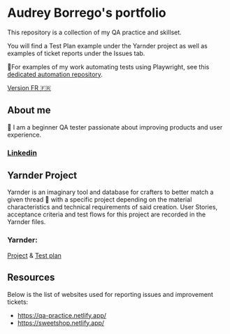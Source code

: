 # Audrey Borrego's portfolio
This repository is a collection of my QA practice and skillset.

You will find a Test Plan example under the Yarnder project as well as examples of ticket reports under the Issues tab.

🤖For examples of my work automating tests using Playwright, see this  [dedicated automation repository](https://github.com/abrg-test/playwright-automated-tests).

[Version FR 🇫🇷](https://github.com/abrg-test/abrgportfolioFR)
## About me
🙌 I am a beginner QA tester passionate about improving products and user experience. 
### [Linkedin](https://www.linkedin.com/in/audrey-borrego-08a52095/)
## Yarnder Project
Yarnder is an imaginary tool and database for crafters to better match a given thread :yarn: with a specific project depending on the material characteristics and technical requirements of said creation. User Stories, acceptance criteria and test flows for this project are recorded in the Yarnder files.
### Yarnder:
[Project](https://github.com/abrg-test/abrgportfolioEN/blob/main/Yarnder%20project.EN.pdf) & [Test plan](https://github.com/abrg-test/abrgportfolioEN/blob/main/Yarnder%20Test%20plan.EN.pdf)
## Resources
Below is the list of websites used for reporting issues and improvement tickets:
* https://qa-practice.netlify.app/
* https://sweetshop.netlify.app/
